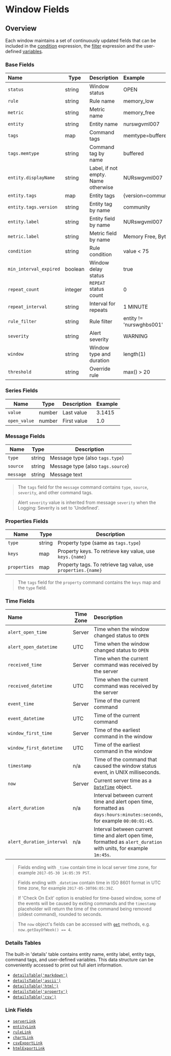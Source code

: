 # Window Fields

## Overview

Each window maintains a set of continuously updated fields that can be included in the [condition](condition.md) expression, the [filter](filters.md) expression and the user-defined [variables](variables.md).

### Base Fields

**Name**|**Type**|**Description**|**Example**
:---|---|---|:---
`status` | string | Window status | OPEN
`rule` | string | Rule name | memory_low
`metric` | string | Metric name | memory_free
`entity` | string | Entity name | nurswgvml007
`tags` | map | Command tags | memtype=buffered
`tags.memtype` | string | Command tag by name | buffered
`entity.displayName` | string | Label, if not empty. Name otherwise | NURswgvml007
`entity.tags` | map | Entity tags | {version=community}
`entity.tags.version` | string | Entity tag by name | community
`entity.label` | string | Entity field by name | NURswgvml007
`metric.label` | string | Metric field by name | Memory Free, Bytes
`condition` | string | Rule condition | value < 75
`min_interval_expired` | boolean | Window delay status | true
`repeat_count` | integer | `REPEAT` status count | 0
`repeat_interval` | string | Interval for repeats | 1 MINUTE
`rule_filter` | string | Rule filter | entity != 'nurswghbs001'
`severity` | string | Alert severity | WARNING
`window` | string | Window type and duration | length(1)
`threshold` | string | Override rule | max() > 20

### Series Fields

|**Name**|**Type**|**Description**|**Example**|
|---|---|---|--|
| `value` | number | Last value | 3.1415 |
| `open_value` | number | First value | 1.0 |

### Message Fields

|**Name**|**Type**|**Description**|
|---|---|---|
| `type` | string | Message type (also `tags.type`) |
| `source` | string | Message type (also `tags.source`) |
| `message` | string | Message text |

> The `tags` field for the `message` command contains `type`, `source`, `severity`, and other command tags.

> Alert `severity` value is inherited from message `severity` when the Logging: Severity is set to 'Undefined'.

### Properties Fields

|**Name**|**Type**|**Description**|
|---|---|---|
| `type` | string | Property type (same as `tags.type`) |
| `keys` | map | Property keys. To retrieve key value, use `keys.{name}` |
| `properties` | map | Property tags. To retrieve tag value, use `properties.{name}` |

> The `tags` field for the `property` command contains the `keys` map and the `type` field.

### Time Fields

**Name**|**Time Zone**|**Description**
:---|---|:---
`alert_open_time` | Server | Time when the window changed status to `OPEN`
`alert_open_datetime` | UTC | Time when the window changed status to `OPEN`
`received_time` | Server | Time when the current command was received by the server
`received_datetime` | UTC | Time when the current command was received by the server
`event_time` | Server | Time of the current command
`event_datetime` | UTC | Time of the current command
`window_first_time` | Server | Time of the earliest command in the window
`window_first_datetime` | UTC | Time of the earliest command in the window
`timestamp` | n/a | Time of the command that caused the window status event, in UNIX milliseconds.
`now` | Server | Current server time as a [`DateTime`](object-datetime.md) object.
`alert_duration` | n/a | Interval between current time and alert open time, formatted as `days:hours:minutes:seconds`, for example `00:00:01:45`.
`alert_duration_interval` | n/a | Interval between current time and alert open time, formatted as `alert_duration` with units, for example `1m:45s`.

> Fields ending with `_time` contain time in local server time zone, for example `2017-05-30 14:05:39 PST`.

> Fields ending with `_datetime` contain time in ISO 8601 format in UTC time zone, for example `2017-05-30T06:05:39Z`.

> If 'Check On Exit' option is enabled for time-based window, some of the events will be caused by exiting commands and the `timestamp` placeholder will return the time of the command being removed (oldest command), rounded to seconds.

> The `now` object's fields can be accessed with [`get`](object-datetime.md) methods, e.g. `now.getDayOfWeek() == 4`.

### Details Tables

The built-in 'details' table contains entity name, entity label, entity tags, command tags, and user-defined variables. This data structure can be conveniently accessed to print out full alert information.

* [`detailsTable('markdown')`](details-table.md#markdown)
* [`detailsTable('ascii')`](details-table.md#ascii)
* [`detailsTable('html')`](details-table.md#html)
* [`detailsTable('property')`](details-table.md#property)
* [`detailsTable('csv')`](details-table.md#csv)

### Link Fields

* [`serverLink`](links.md#serverlink)
* [`entityLink`](links.md#entitylink)
* [`ruleLink`](links.md#rulelink)
* [`chartLink`](links.md#chartlink)
* [`csvExportLink`](links.md#csvexportlink)
* [`htmlExportLink`](links.md#htmlexportlink)
